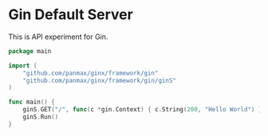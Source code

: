 # Gin Default Server

This is API experiment for Gin.

```go
package main

import (
	"github.com/panmax/ginx/framework/gin"
	"github.com/panmax/ginx/framework/gin/ginS"
)

func main() {
	ginS.GET("/", func(c *gin.Context) { c.String(200, "Hello World") })
	ginS.Run()
}
```
